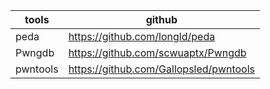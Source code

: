 tools | github
-|-
peda | https://github.com/longld/peda
Pwngdb | https://github.com/scwuaptx/Pwngdb
pwntools | https://github.com/Gallopsled/pwntools
